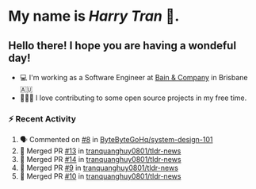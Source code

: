 #  My name is  *Harry Tran* 👋.
## Hello there! I hope you are having a wondeful day! 

- 💻 I'm working as a Software Engineer at [Bain & Company](https://www.bain.com) in Brisbane 🇦🇺
- 👨🏻‍💻 I love contributing to some open source projects in my free time.

### :zap: Recent Activity
<!--START_SECTION:activity-->
1. 🗣 Commented on [#8](https://github.com/ByteByteGoHq/system-design-101/issues/8#issuecomment-1770797514) in [ByteByteGoHq/system-design-101](https://github.com/ByteByteGoHq/system-design-101)
2. 🎉 Merged PR [#13](https://github.com/tranquanghuy0801/tldr-news/pull/13) in [tranquanghuy0801/tldr-news](https://github.com/tranquanghuy0801/tldr-news)
3. 🎉 Merged PR [#14](https://github.com/tranquanghuy0801/tldr-news/pull/14) in [tranquanghuy0801/tldr-news](https://github.com/tranquanghuy0801/tldr-news)
4. 🎉 Merged PR [#9](https://github.com/tranquanghuy0801/tldr-news/pull/9) in [tranquanghuy0801/tldr-news](https://github.com/tranquanghuy0801/tldr-news)
5. 🎉 Merged PR [#10](https://github.com/tranquanghuy0801/tldr-news/pull/10) in [tranquanghuy0801/tldr-news](https://github.com/tranquanghuy0801/tldr-news)
<!--END_SECTION:activity-->

<!--

Here are some ideas to get you started:

- 🔭 I’m currently working on ...
- 🌱 I’m currently learning ...
- 👯 I’m looking to collaborate on ...
- 🤔 I’m looking for help with ...
- 💬 Ask me about ...
- 📫 How to reach me: ...
- 😄 Pronouns: ...
- ⚡ Fun fact: ...
# title 1
## title 2
### title 3
#### title 4
##### title 5
###### title 6

Text that is **bold**, *italic* and ~~strikethrough~~

* [ ] Item 2
   * [x] Sub Item 2b
* [ ] Item 1

1. Item 1
   1. Item 1
1. Item 2

| Column 1 | Column 2 | Column 3 |
| :--- | :---: | ---: |
| Row 1a | Row 1b | Row 1c |
| Row 2a | Row 2b | Row 2c |

This is a [link](https://mlh.io)

this is inline `code`, here is a block of code below 👇

```ts
const name: string = 'Eddie Jaoude';

// log name
console.log(name);
```

> I am a quote to give context

I am normal text talking about the above quote ☝️ 
-->

